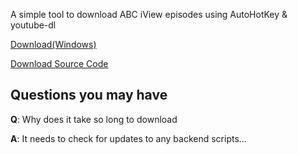 A simple tool to download ABC iView episodes using AutoHotKey & youtube-dl

[Download(Windows)](https://github.com/SDWaps/ABC-iView-Downloader/raw/gh-pages/ABC%20iView%20Downloader.exe)

[Download Source Code](https://github.com/SDWaps/ABC-iView-Downloader/raw/gh-pages/ABC%20iView%20Downloader.ahk)

## Questions you may have

**Q**:  Why does it take so long to download

**A**:   It needs to check for updates to any backend scripts...
